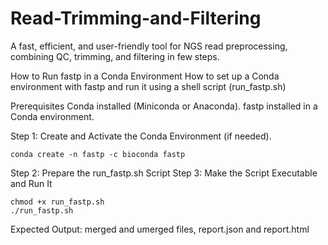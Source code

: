 # Read-Trimming-and-Filtering
A fast, efficient, and user-friendly tool for NGS read preprocessing, combining QC, trimming, and filtering in few steps.

How to Run fastp in a Conda Environment
How to set up a Conda environment with fastp and run it using a shell script (run_fastp.sh)

Prerequisites
    Conda installed (Miniconda or Anaconda).
    fastp installed in a Conda environment.

Step 1: Create and Activate the Conda Environment (if needed).

    conda create -n fastp -c bioconda fastp
    
Step 2: Prepare the run_fastp.sh Script
Step 3: Make the Script Executable and Run It

    chmod +x run_fastp.sh
    ./run_fastp.sh
    
Expected Output: merged and umerged files, report.json and report.html  
